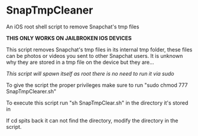 # SnapTmpCleaner
An iOS root shell script to remove Snapchat's tmp files

**THIS ONLY WORKS ON JAILBROKEN IOS DEVICES**

This script removes Snapchat's tmp files in its internal tmp folder, these files can be photos or videos you sent to other Snapchat users. It is unknown why they are stored in a tmp file on the device but they are...

_This script will spawn itself as root there is no need to run it via sudo_

To give the script the proper privileges make sure to run "sudo chmod 777 SnapTmpClearer.sh"

To execute this script run "sh SnapTmpClear.sh" in the directory it's stored in

If cd spits back it can not find the directory, modify the directory in the script.
